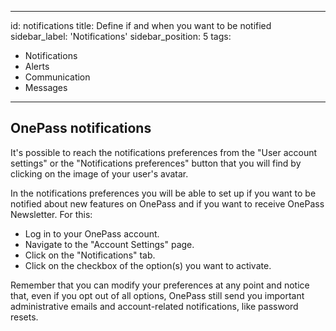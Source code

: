 ---
id: notifications
title: Define if and when you want to be notified
sidebar_label: 'Notifications'
sidebar_position: 5
tags:

- Notifications
- Alerts
- Communication
- Messages

 ---

## OnePass notifications

It's possible to reach the notifications preferences from the "User account settings" or the "Notifications preferences" button that you will find by clicking on the image of your user's avatar.

In the notifications preferences you will be able to set up if you want to be notified about new features on OnePass and if you want to receive OnePass Newsletter. For this:

- Log in to your OnePass account.
- Navigate to the "Account Settings" page.
- Click on the "Notifications" tab.
- Click on the checkbox of the option(s) you want to activate.

Remember that you can modify your preferences at any point and notice that, even if you opt out of all options, OnePass still send you important administrative emails and account-related notifications, like password resets.
